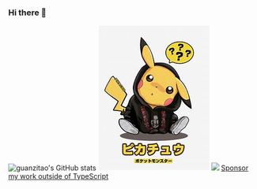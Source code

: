 ### Hi there 👋

<!--
**guanzitao/guanzitao** is a ✨ _special_ ✨ repository because its `README.md` (this file) appears on your GitHub profile.

Here are some ideas to get you started:

- 🔭 I’m currently working on ...
- 🌱 I’m currently learning ...
- 👯 I’m looking to collaborate on ...
- 🤔 I’m looking for help with ...
- 💬 Ask me about ...
- 📫 How to reach me: ...
- 😄 Pronouns: ...
- ⚡ Fun fact: ...
-->
![guanzitao's GitHub stats](https://github-readme-stats.vercel.app/api?username=guanzitao)
![images](https://raw.githubusercontent.com/guanzitao/guanzitao/main/images/%E7%9A%AE%E5%8D%A1%E4%B8%98.jpg)
![](https://github.com/guanzitao/uanzitao/raw/master/2020/output/dropped-timeline.gif)
[Sponsor my work outside of TypeScript](https://github.com/sponsors/guanzitao)
